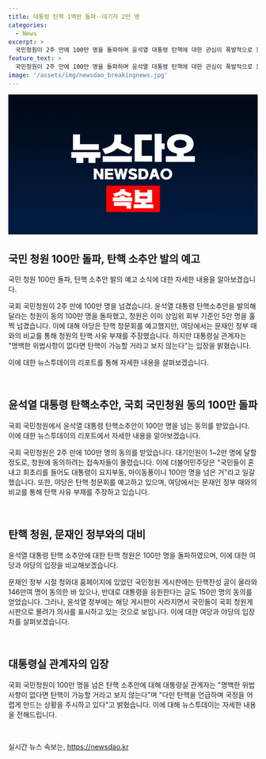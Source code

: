 ```yaml
---
title: 대통령 탄핵 1백만 돌파‥대기자 2만 명
categories:
  - News
excerpt: >
  국민청원이 2주 만에 100만 명을 돌파하며 윤석열 대통령 탄핵에 대한 관심이 폭발적으로 늘어났다. 야당은 탄핵 청문회를 예고하고, 여당은 탄핵 사유가 없다고 반박했다. 이에 대한 대통령실 관계자의 입장은 명백한 위법사항이 없다면 탄핵 가능성은 낮다는 것으로 돌아왔다. 윤석열 대통령과 관련된 이슈에 대한 관심이 뜨겁게 이어지고 있다.
feature_text: >
  국민청원이 2주 만에 100만 명을 돌파하며 윤석열 대통령 탄핵에 대한 관심이 폭발적으로 늘어났다. 야당은 탄핵 청문회를 예고하고, 여당은 탄핵 사유가 없다고 반박했다. 이에 대한 대통령실 관계자의 입장은 명백한 위법사항이 없다면 탄핵 가능성은 낮다는 것으로 돌아왔다. 윤석열 대통령과 관련된 이슈에 대한 관심이 뜨겁게 이어지고 있다.
image: '/assets/img/newsdao_breakingnews.jpg'
---
```


<p><img src="/assets/img/newsdao_breakingnews.jpg" alt="firstkoreanews 속보" /></p>

<h2 data-ke-size="size26">국민 청원 100만 돌파, 탄핵 소추안 발의 예고</h2>

<p>국민 청원 100만 돌파, 탄핵 소추안 발의 예고 소식에 대한 자세한 내용을 알아보겠습니다.</p>

<p>국회 국민청원이 2주 만에 100만 명을 넘겼습니다. 윤석열 대통령 탄핵소추안을 발의해달라는 청원이 동의 100만 명을 돌파했고, 청원은 이미 상임위 회부 기준인 5만 명을 훌쩍 넘겼습니다. 이에 대해 야당은 탄핵 청문회를 예고했지만, 여당에서는 문재인 정부 때와의 비교를 통해 청원의 탄핵 사유 부재를 주장했습니다. 하지만 대통령실 관계자는 "명백한 위법사항이 없다면 탄핵이 가능할 거라고 보지 않는다"는 입장을 밝혔습니다.</p>

<p>이에 대한 뉴스투데이의 리포트를 통해 자세한 내용을 살펴보겠습니다. </p>

<p data-ke-size="size16">&nbsp;</p>

<h2 data-ke-size="size24">윤석열 대통령 탄핵소추안, 국회 국민청원 동의 100만 돌파</h2>

<p>국회 국민청원에서 윤석열 대통령 탄핵소추안이 100만 명을 넘는 동의를 받았습니다. 이에 대한 뉴스투데이의 리포트에서 자세한 내용을 알아보겠습니다.</p>

<p>국회 국민청원은 2주 만에 100만 명의 동의를 받았습니다. 대기인원이 1~2만 명에 달할 정도로, 청원에 동의하려는 접속자들이 몰렸습니다. 이에 더불어민주당은 "국민들이 혼내고 회초리를 들어도 대통령이 요지부동, 마이동풍이니 100만 명을 넘은 거"라고 일갈했습니다. 또한, 야당은 탄핵 청문회를 예고하고 있으며, 여당에서는 문재인 정부 때와의 비교를 통해 탄핵 사유 부재를 주장하고 있습니다.</p>

<p data-ke-size="size16">&nbsp;</p>

<h2 data-ke-size="size24">탄핵 청원, 문재인 정부와의 대비</h2>

<p>윤석열 대통령 탄핵 소추안에 대한 탄핵 청원은 100만 명을 돌파하였으며, 이에 대한 여당과 야당의 입장을 비교해보겠습니다.</p>

<p>문재인 정부 시절 청와대 홈페이지에 있었던 국민청원 게시판에는 탄핵찬성 글이 올라와 146만여 명이 동의한 바 있으나, 반대로 대통령을 응원한다는 글도 150만 명의 동의를 얻었습니다. 그러나, 윤석열 정부에는 해당 게시판이 사라지면서 국민들이 국회 청원게시판으로 몰려가 의사를 표시하고 있는 것으로 보입니다. 이에 대한 여당과 야당의 입장차를 살펴보겠습니다.</p>

<p data-ke-size="size16">&nbsp;</p>

<h2 data-ke-size="size24">대통령실 관계자의 입장</h2>

<p>국회 국민청원이 100만 명을 넘은 탄핵 소추안에 대해 대통령실 관계자는 "명백한 위법사항이 없다면 탄핵이 가능할 거라고 보지 않는다"며 "다만 탄핵을 언급하며 국정을 어렵게 만드는 상황을 주시하고 있다"고 밝혔습니다. 이에 대해 뉴스투데이는 자세한 내용을 전해드립니다.</p>

<p data-ke-size="size16">&nbsp;</p>
실시간 뉴스 속보는, <a href="https://newsdao.kr" rel="dofollow">https://newsdao.kr</a>


